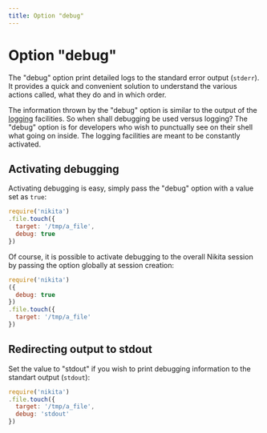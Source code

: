 ```yaml
---
title: Option "debug"
---
```


# Option "debug"

The "debug" option print detailed logs to the standard error output (`stderr`). It provides a quick and convenient solution to understand the various actions called, what they do and in which order.

The information thrown by the "debug" option is similar to the output of the [logging](/usages/loging_debugging) facilities. So when shall debugging be used versus logging? The "debug" option is for developers who wish to punctually see on their shell what going on inside. The logging facilities are meant to be constantly activated.

## Activating debugging

Activating debugging is easy, simply pass the "debug" option with a value set as `true`:

```js
require('nikita')
.file.touch({
  target: '/tmp/a_file',
  debug: true
})
```

Of course, it is possible to activate debugging to the overall Nikita session by passing the option globally at session creation:

```js
require('nikita')
({
  debug: true
})
.file.touch({
  target: '/tmp/a_file'
})
```

## Redirecting output to stdout

Set the value to "stdout" if you wish to print debugging information to the standart output (`stdout`):

```js
require('nikita')
.file.touch({
  target: '/tmp/a_file',
  debug: 'stdout'
})
```
